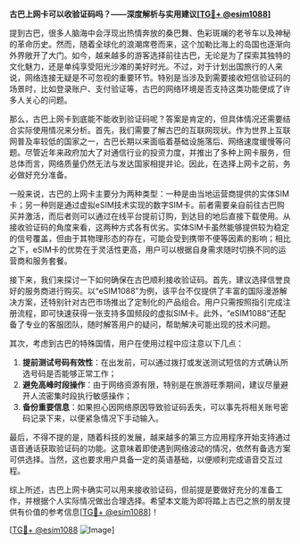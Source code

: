 **古巴上网卡可以收验证码吗？——深度解析与实用建议[[TG💪+ @esim1088](https://t.me/s/esim1088)]**

提到古巴，很多人脑海中会浮现出热情奔放的桑巴舞、色彩斑斓的老爷车以及神秘的革命历史。然而，随着全球化的浪潮席卷而来，这个加勒比海上的岛国也逐渐向外界敞开了大门。如今，越来越多的游客选择前往古巴，无论是为了探索其独特的文化魅力，还是单纯享受阳光沙滩的美好时光。不过，对于计划出国旅行的人来说，网络连接无疑是不可忽视的重要环节。特别是当涉及到需要接收短信验证码的场景时，比如登录账户、支付验证等，古巴的网络环境是否支持这类功能便成了许多人关心的问题。

那么，古巴上网卡到底能不能收到验证码呢？答案是肯定的，但具体情况还需要结合实际使用情况来分析。首先，我们需要了解古巴的互联网现状。作为世界上互联网普及率较低的国家之一，古巴长期以来面临着基础设施落后、网络速度缓慢等问题。尽管近年来政府加大了对通信行业的投资力度，并推出了多种上网卡服务，但总体而言，网络质量仍然无法与发达国家相提并论。因此，在选择上网卡之前，务必做好充分准备。

一般来说，古巴的上网卡主要分为两种类型：一种是由当地运营商提供的实体SIM卡；另一种则是通过虚拟eSIM技术实现的数字SIM卡。前者需要亲自前往古巴购买并激活，而后者则可以通过在线平台提前订购，到达目的地后直接下载使用。从接收验证码的角度来看，这两种方式各有优劣。实体SIM卡虽然能够提供较为稳定的信号覆盖，但由于其物理形态的存在，可能会受到携带不便等因素的影响；相比之下，eSIM卡的优势在于灵活性更高，用户可以根据自身需求随时切换不同的运营商和服务套餐。

接下来，我们来探讨一下如何确保在古巴顺利接收验证码。首先，建议选择信誉良好的服务商进行购买。以“eSIM1088”为例，该平台不仅提供了丰富的国际漫游解决方案，还特别针对古巴市场推出了定制化的产品组合。用户只需按照指引完成注册流程，即可快速获得一张支持多国频段的虚拟SIM卡。此外，“eSIM1088”还配备了专业的客服团队，随时解答用户的疑问，帮助解决可能出现的技术问题。

其次，考虑到古巴的特殊国情，用户在使用过程中应注意以下几点：
1. **提前测试号码有效性**：在出发前，可以通过拨打或发送测试短信的方式确认所选号码是否能够正常工作；
2. **避免高峰时段操作**：由于网络资源有限，特别是在旅游旺季期间，建议尽量避开人流密集时段执行敏感操作；
3. **备份重要信息**：如果担心因网络原因导致验证码丢失，可以事先将相关账号密码记录下来，以便紧急情况下手动输入。

最后，不得不提的是，随着科技的发展，越来越多的第三方应用程序开始支持通过语音通话获取验证码的功能。这意味着即使遇到网络波动的情况，依然有备选方案可供选择。当然，这也要求用户具备一定的英语基础，以便顺利完成语音交互过程。

综上所述，古巴上网卡确实可以用来接收验证码，但前提是要做好充分的准备工作，并根据个人实际情况做出合理选择。希望本文能为即将踏上古巴之旅的朋友提供有价值的参考信息[[TG💪+ @esim1088](https://t.me/s/esim1088)]！

[[TG💪+ @esim1088](https://t.me/s/esim1088) ![Image](https://i.postimg.cc/4NQfJmqS/Snipaste-2025-05-13-00-14-12.png)]